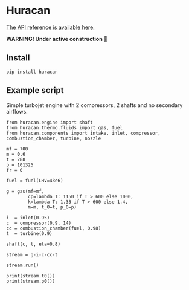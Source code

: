 # Huracan

[The API reference is available here.](https://huracan-docs.github.io/)

**WARNING! Under active construction** :construction:

## Install

    pip install huracan
    
## Example script

Simple turbojet engine with 2 compressors, 2 shafts and no secondary airflows.

    from huracan.engine import shaft
    from huracan.thermo.fluids import gas, fuel
    from huracan.components import intake, inlet, compressor, combustion_chamber, turbine, nozzle

    mf = 700
    m = 0.6
    t = 288
    p = 101325
    fr = 0

    fuel = fuel(LHV=43e6)

    g = gas(mf=mf,
            cp=lambda T: 1150 if T > 600 else 1000,
            k=lambda T: 1.33 if T > 600 else 1.4,
            m=m, t_0=t, p_0=p)

    i  = inlet(0.95)
    c  = compressor(0.9, 14)
    cc = combustion_chamber(fuel, 0.98)
    t  = turbine(0.9)

    shaft(c, t, eta=0.8)

    stream = g-i-c-cc-t
    
    stream.run()
    
    print(stream.t0())
    print(stream.p0())
